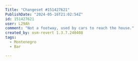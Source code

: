 ```yaml
---
Title: "Changeset #151427621"
PublishDate: "2024-05-16T21:02:54Z"
id: 151427621
user: L29Ah
comment: "Not a footway, used by cars to reach the house."
created_by: osm-revert 1.3.7.240408
tags:
  - Montenegro
  - Bar

---
```

